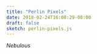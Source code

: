 ```yaml
---
title: "Perlin Pixels"
date: 2018-02-24T16:08:29-08:00
draft: false
sketch: perlin-pixels.js
---
```

*Nebulous*
